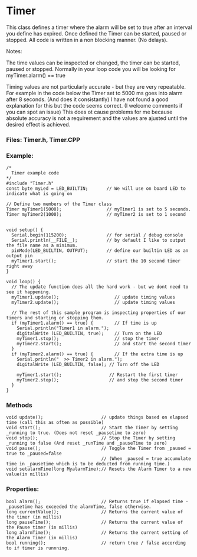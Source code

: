 # Timer

This class defines a timer where the alarm will be set to true after an interval you define has expired.
Once defined the Timer can be started, paused or stopped. All code is written in a non blocking manner. (No delays).

Notes:

The time values can be inspected or changed, the timer can be started, paused or stopped.
Normally in your loop code you will be looking for myTimer.alarm() == true

Timing values are not particularly accurate - but they are very repeatable.
For example in the code below the Timer set to 5000 ms goes into alarm after 8 seconds. (And does it consistantly)
I have not found a good explanation for this but the code seems correct. (I welcome comments if you can spot an issue)
This does ot cause problems for me because absolute accuracy is not a requirement and the values are ajusted until the desired effect is achieved.

### Files: Timer.h, Timer.CPP

### Example: 

    /*
      Timer example code
    */
    #include "Timer.h"
    const byte myLed = LED_BUILTIN;       // We will use on board LED to indicate what is going on

    // Define two members of the Timer class
    Timer myTimer1(5000);                 // myTimer1 is set to 5 seconds.
    Timer myTimer2(1000);                 // myTimer2 is set to 1 second


    void setup() {
      Serial.begin(115200);               // for serial / debug console
      Serial.println(__FILE__);           // by default I like to output the file name as a minimum.
      pinMode(LED_BUILTIN, OUTPUT);       // define our builtin LED as an output pin
      myTimer1.start();                   // start the 10 second timer right away
    }

    void loop() {
      // The update function does all the hard work - but we dont need to see it happening.
      myTimer1.update();                     // update timing values
      myTimer2.update();                     // update timing values

      // The rest of this sample program is inspecting properties of our timers and starting or stopping them.
      if (myTimer1.alarm() == true) {        // If time is up
        Serial.println("Timer1 in alarm.");
        digitalWrite (LED_BUILTIN, true);    // Turn on the LED
        myTimer1.stop();                     // stop the timer
        myTimer2.start();                    // and start the second timer
      }
      if (myTimer2.alarm() == true) {        // If the extra time is up
        Serial.println("  >> Timer2 in alarm.");
        digitalWrite (LED_BUILTIN, false); // Turn off the LED

        myTimer1.start();                  // Restart the first timer
        myTimer2.stop();                   // and stop the second timer
      }
    }



### Methods
    void update();                      // update things based on elapsed time (call this as often as possible)
    void start();                       // Start the Timer by setting _running to true. (Does not reset _pausetime to zero)
    void stop();                        // Stop the Timer by setting _running to false (And reset _runTime and _pauseTime to zero)
    void pause();                       // Toggle the Timer from _paused = true to _paused=false 
                                        // (When _paused = true accumulate time in _pausetime which is to be deducted from running time.)
    void setalarmTime(long MyalarmTime);// Resets the Alarm Timer to a new value(in millis)
    
### Properties:
    bool alarm();                       // Returns true if elapsed time - _pausetime has exceeded the alarmTime, false otherwise.
    long currentValue();                // Returns the current value of the timer (in millis)
    long pauseTime();                   // Returns the current value of the Pause timer (in millis)
    long alarmTime();                   // Returns the current setting of the Alarm Timer (in millis)
    bool running();                     // return true / false according to if timer is runnning.
 